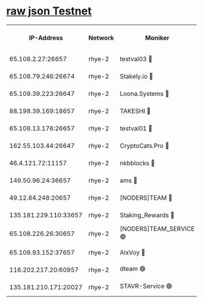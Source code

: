 
[raw json Testnet](https://rpc-check.quickt.stavr.tech/quickt/rpc-quickt-result.json)
=


<table><tr><th>IP-Address</th><th>Network</th><th>Moniker</th><th>Latest Block Height</th><th>Earliest Block Height</th><th>Catching Up</th><th>Tx Index</th><th>Voting Power</th><th>Scan Time</th></tr><tr><td>65.108.2.27:26657</td><td>rhye-2</td><td>testval03 🔴</td><td>1426934</td><td>1</td><td>False</td><td>on</td><td>11002050</td><td>2024-03-26T08:41:46.260750607UTC</td></tr><tr><td>65.108.79.246:26674</td><td>rhye-2</td><td>Stakely.io 🔴</td><td>1426934</td><td>1</td><td>False</td><td>on</td><td>10010</td><td>2024-03-26T08:41:46.583629217UTC</td></tr><tr><td>65.109.39.223:26647</td><td>rhye-2</td><td>Loona.Systems 🔴</td><td>1426935</td><td>1</td><td>False</td><td>off</td><td>86949</td><td>2024-03-26T08:41:51.549558927UTC</td></tr><tr><td>88.198.39.169:18657</td><td>rhye-2</td><td>TAKESHI 🔴</td><td>1426935</td><td>1</td><td>False</td><td>off</td><td>40542</td><td>2024-03-26T08:41:52.070408098UTC</td></tr><tr><td>65.108.13.176:26657</td><td>rhye-2</td><td>testval01 🔴</td><td>1426936</td><td>1</td><td>False</td><td>on</td><td>13082010</td><td>2024-03-26T08:41:52.722048527UTC</td></tr><tr><td>162.55.103.44:26647</td><td>rhye-2</td><td>CryptoCats.Pro 🔴</td><td>1426941</td><td>1</td><td>False</td><td>off</td><td>9999</td><td>2024-03-26T08:42:20.286639811UTC</td></tr><tr><td>46.4.121.72:11157</td><td>rhye-2</td><td>nkbblocks 🔴</td><td>1426933</td><td>70101</td><td>False</td><td>off</td><td>81084</td><td>2024-03-26T08:41:39.409338787UTC</td></tr><tr><td>149.50.96.24:36657</td><td>rhye-2</td><td>ams 🔴</td><td>1366700</td><td>133501</td><td>False</td><td>on</td><td>10732</td><td>2024-03-26T08:42:05.804454903UTC</td></tr><tr><td>49.12.84.248:20657</td><td>rhye-2</td><td>[NODERS]TEAM 🔴</td><td>1426938</td><td>146001</td><td>False</td><td>on</td><td>59690</td><td>2024-03-26T08:42:03.445057728UTC</td></tr><tr><td>135.181.229.110:33657</td><td>rhye-2</td><td>Staking_Rewards 🔴</td><td>1426935</td><td>149101</td><td>False</td><td>on</td><td>9900</td><td>2024-03-26T08:41:51.846829829UTC</td></tr><tr><td>65.108.226.26:30657</td><td>rhye-2</td><td>[NODERS]TEAM_SERVICE 🟢</td><td>1426935</td><td>241501</td><td>False</td><td>on</td><td>0</td><td>2024-03-26T08:41:52.414612350UTC</td></tr><tr><td>65.109.93.152:37657</td><td>rhye-2</td><td>AlxVoy 🔴</td><td>1426934</td><td>315173</td><td>False</td><td>on</td><td>150351</td><td>2024-03-26T08:41:43.812678987UTC</td></tr><tr><td>116.202.217.20:60957</td><td>rhye-2</td><td>dteam 🟢</td><td>1426935</td><td>1334001</td><td>False</td><td>on</td><td>0</td><td>2024-03-26T08:41:49.184034223UTC</td></tr><tr><td>135.181.210.171:20027</td><td>rhye-2</td><td>STAVR-Service 🟢</td><td>1426937</td><td>1423501</td><td>False</td><td>on</td><td>0</td><td>2024-03-26T08:42:01.172002892UTC</td></tr></table>